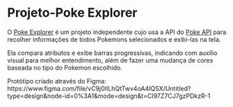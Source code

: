 # Projeto-Poke Explorer

<p>O <a href="https://davi-rdgr.github.io/Projeto-PokeExplorer/">Poke Explorer</a> é um projeto independente cujo usa a API do <a href="https://pokeapi.co/">Poke API</a> para recolher informações de todos Pokemons selecionados e exibi-las na tela.</p>
<p>Ela compara atributos e exibe barras progressivas, indicando com auxílio visual para melhor entendimento, além de fazer uma mudança de cores baseada no tipo do Pokemon escolhido.</p>

<p>Protótipo criado através do Figma: https://www.figma.com/file/vC9j0IILhQtTwv4oA4IQSX/Untitled?type=design&node-id=0%3A1&mode=design&t=CI97Z7CJ7gzPDkzR-1</p>

